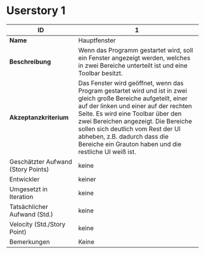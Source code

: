 # Userstory 1  

|**ID**|1|
|-|-|
|**Name**|Hauptfenster|
|**Beschreibung**|Wenn das Programm gestartet wird, soll ein Fenster angezeigt werden, welches in zwei Bereiche unterteilt ist und eine Toolbar besitzt.|
|**Akzeptanzkriterium**|Das Fenster wird geöffnet, wenn das Program gestartet wird und ist in zwei gleich große Bereiche aufgeteilt, einer auf der linken und einer auf der rechten Seite. Es wird eine Toolbar über den zwei Bereichen angezeigt. Die Bereiche sollen sich deutlich vom Rest der UI abheben, z.B. dadurch dass die Bereiche ein Grauton haben und die restliche UI weiß ist.|
|Geschätzter Aufwand (Story Points)|keine|
|Entwickler|keiner|
|Umgesetzt in Iteration|keine|
|Tatsächlicher Aufwand (Std.)|keine|
|Velocity (Std./Story Point)|keine|
|Bemerkungen|Keine|